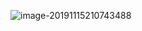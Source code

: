 ![image-20191115210743488](https://github.com/Fay0529/SoftwareAnalysis/White-Box-Testing-/blob/master/IMG/img.png)